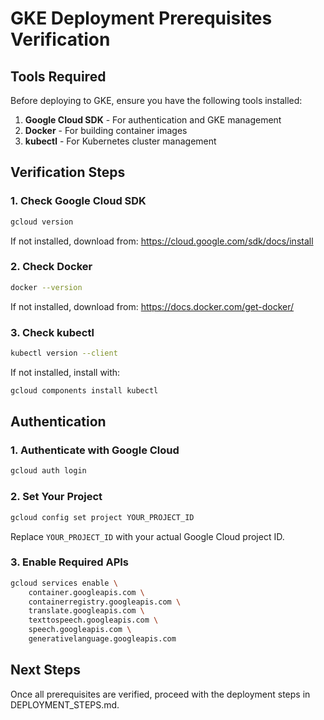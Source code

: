 # GKE Deployment Prerequisites Verification

## Tools Required

Before deploying to GKE, ensure you have the following tools installed:

1. **Google Cloud SDK** - For authentication and GKE management
2. **Docker** - For building container images
3. **kubectl** - For Kubernetes cluster management

## Verification Steps

### 1. Check Google Cloud SDK

```bash
gcloud version
```

If not installed, download from: https://cloud.google.com/sdk/docs/install

### 2. Check Docker

```bash
docker --version
```

If not installed, download from: https://docs.docker.com/get-docker/

### 3. Check kubectl

```bash
kubectl version --client
```

If not installed, install with:
```bash
gcloud components install kubectl
```

## Authentication

### 1. Authenticate with Google Cloud

```bash
gcloud auth login
```

### 2. Set Your Project

```bash
gcloud config set project YOUR_PROJECT_ID
```

Replace `YOUR_PROJECT_ID` with your actual Google Cloud project ID.

### 3. Enable Required APIs

```bash
gcloud services enable \
    container.googleapis.com \
    containerregistry.googleapis.com \
    translate.googleapis.com \
    texttospeech.googleapis.com \
    speech.googleapis.com \
    generativelanguage.googleapis.com
```

## Next Steps

Once all prerequisites are verified, proceed with the deployment steps in DEPLOYMENT_STEPS.md.
